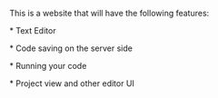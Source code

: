This is a website that will have the following features: 
	<p>* Text Editor </p>
	<p>* Code saving on the server side </p>
	<p>* Running your code </p>
	<p>* Project view and other editor UI </p>